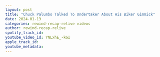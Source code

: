 ```yaml
---
layout: post
title: "Chuck Palumbo Talked To Undertaker About His Biker Gimmick"
date: 2024-01-13
categories: rewind-recap-relive videos
author: rewind-recap-relive
spotify_track_id: 
youtube_video_id: YNLxhE_-kGI
apple_track_id: 
youtube_metadata: 
---
```

